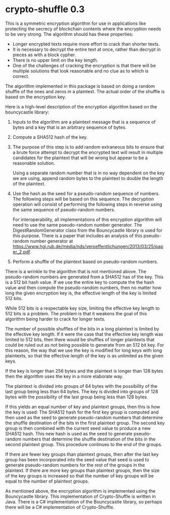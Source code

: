 # crypto-shuffle 0.3

This is a symmetric encryption algorithm for use in applications like
protecting the secrecy of blockchain contents where the encryption needs
to be very strong. The algorithm should has these properties:

* Longer encrypted   texts require more effort to crack than shorter
  texts.
* It is necessary to decrypt the entire text at once, rather than
  decrypt in pieces as with a block cypher.
* There is no upper limit on the key length.
* One of the challenges of cracking the encryption is that there will be
  multiple solutions that look reasonable and no clue as to which is
  correct.

The algorithm implemented in this package is based on doing a random
shuffle of the ones and zeros in a plaintext. The actual order of the
shuffle is based on the encryption key.

Here is a high-level description of the encryption algorithm based on
the bouncycastle library:

1. Inputs to the algorithm are a plaintext message that is a sequence of
   bytes and a key that is an arbitrary sequence of bytes.

2. Compute a SHA512 hash of the key.

3. The purpose of this step is to add random extraneous bits to ensure
   that a brute force attempt to decrypt the encrypted text will result
   in multiple candidates for the plaintext that will be wrong but
   appear to be a reasonable solution.

   Using a separate random number that is in no way dependent on the key
   we are using, append random bytes to the plaintext to double the
   length of the plaintext.

4. Use the hash as the seed for a pseudo-random sequence of numbers. The
   following steps will be based on this sequence. The decryption
   operation will consist of performing the following steps in reverse
   using the same sequence of pseudo-random numbers.

   For interoperability, all implementations of this encryption
   algorithm will need to use the same pseudo-random number generator.
   The DigestRandomGenerator class from the Bouncycastle library is used
   for this purpose. There is a paper that includes an analysis of this
   pseudo-random number generator at
   https://www.hgi.rub.de/media/nds/veroeffentlichungen/2013/03/25/paper_2.pdf.

5. Perform a shuffle of the plaintext based on pseudo-random numbers.

There is a wrinkle to the algorithm that is not mentioned above. The
pseudo-random numbers are generated from a SHA512 has of the key. This
is a 512 bit hash value. If we use the entire key to compute the the
hash value and then compute the pseudo-random numbers, then no matter
how long the given encryption key is, the effective length of the key is
limited 512 bits.

While 512 bits is a respectable key size, limiting the effective key
length to 512 bits is a problem. The problem is that it weakens the goal
of this algorithm being harder to crack for longer texts.

The number of possible shuffles of the bits in a long plaintext is
limited by the effective key length. If it were the case that the
effective key length was limited to 512 bits, then there would be
shuffles of longer plaintexts that could be ruled out as not being
possible to generate from an 512 bit key. For this reason, the way that
we use the key is modified for long keys with long plaintexts, so that
the effective length of the key is as unlimited as the given keys.

If the key is longer than 256 bytes and the plaintext is longer than 128
bytes then the algorithm uses the key in a more elaborate way.

The plaintext is divided into groups of 64 bytes with the possibility of
the last group being less than 64 bytes. The key is divided into groups
of 128 bytes with the possibility of the last group being less than 128
bytes.

If this yields an equal number of key and plaintext groups, then this is
how the key is used: The SHA512 hash for the first key group is computed
and then used as the seed to generate pseudo-random numbers that determine
the shuffle destination of the bits in the first plaintext group. The
second key group is then combined with the current seed value to produce
a new SHA512 hash. This new hash is used as the seed to generate
pseudo-random numbers that determine the shuffle destination of the bits
in the second plaintext group. This procedure continues to the end of
the groups.

If there are fewer key groups than plaintext groups, then after the last
key group has been incorporated into the seed value that seed is used to
generate pseudo-random numbers for the rest of the groups in the plaintext.
If there are more key groups than plaintext groups, then the size of the
key groups is increased so that the number of key groups will be equal
to the number of plaintext groups.

As mentioned above, the encryption algorithm is implemented using the
Bouncycastle library. This implementation of Crypto-Shuffle is written
in Java. There is a C# implementation of the Bouncycastle library, so
perhaps there will be a C# implementation of Crypto-Shuffle.
